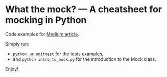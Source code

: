 # What the mock? — A cheatsheet for mocking in Python

Code examples for [Medium article](https://medium.com/@yeraydiazdiaz/what-the-mock-cheatsheet-mocking-in-python-6a71db997832).

Simply run:
- `python -m unittest` for the tests examples,
- and `python intro_to_mock.py` for the introduction to the Mock class.

Enjoy!
